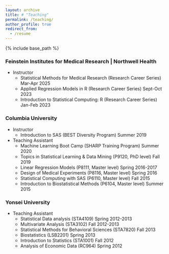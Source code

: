 ```yaml
---
layout: archive
title: # "Teaching"
permalink: /teaching/
author_profile: true
redirect_from:
  - /resume
---
```


{% include base_path %}


### Feinstein Institutes for Medical Research | Northwell Health
* Instructor
  * Statistical Methods for Medical Research (Research Career Series) Mar-Apr 2025
  * Applied Regression Models in R (Research Career Series) Sept-Oct 2023
  * Introduction to Statistical Computing: R (Research Career Series) Jan-Feb 2023

### Columbia University
* Instructor
  * Introduction to SAS (BEST Diversity Program) Summer 2019
* Teaching Assistant
  * Machine Learning Boot Camp (SHARP Training Program) Summer 2020
  * Topics in Statistical Learning & Data Mining (P9120, PhD level) Fall 2019
  * Linear Regression Models (P8111, Master level) Spring 2016-2017
  * Design of Medical Experiments (P8116, Master level) Spring 2016
  * Statistical Computing with SAS (P6110, Master level) Fall 2015
  * Introduction to Biostatistical Methods (P6104, Master level) Summer 2015
 
### Yonsei University
* Teaching Assistant
  * Statistical Data analysis (STA4109) Spring 2012-2013
  * Multivariate Analysis (STA3102) Fall 2012-2013
  * Statistical Methods for Behavioral Sciences (STA7820) Fall 2013
  * Biostatistics (LSB2201) Spring 2013
  * Introduction to Statistics (STA1001) Fall 2012
  * Analysis of Economic Data (RC964) Spring 2012
  
